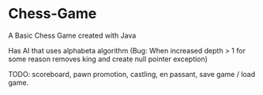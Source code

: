 # Chess-Game
A Basic Chess Game created with Java

Has AI that uses alphabeta algorithm
(Bug: When increased depth > 1 for some reason removes king and create null pointer exception)

TODO: 
scoreboard, 
pawn promotion, 
castling, 
en passant,
save game / load game.
